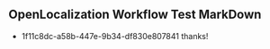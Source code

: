 ## OpenLocalization Workflow Test MarkDown

* 1f11c8dc-a58b-447e-9b34-df830e807841 
thanks!



<!--HONumber=Feb16_HO4-->
